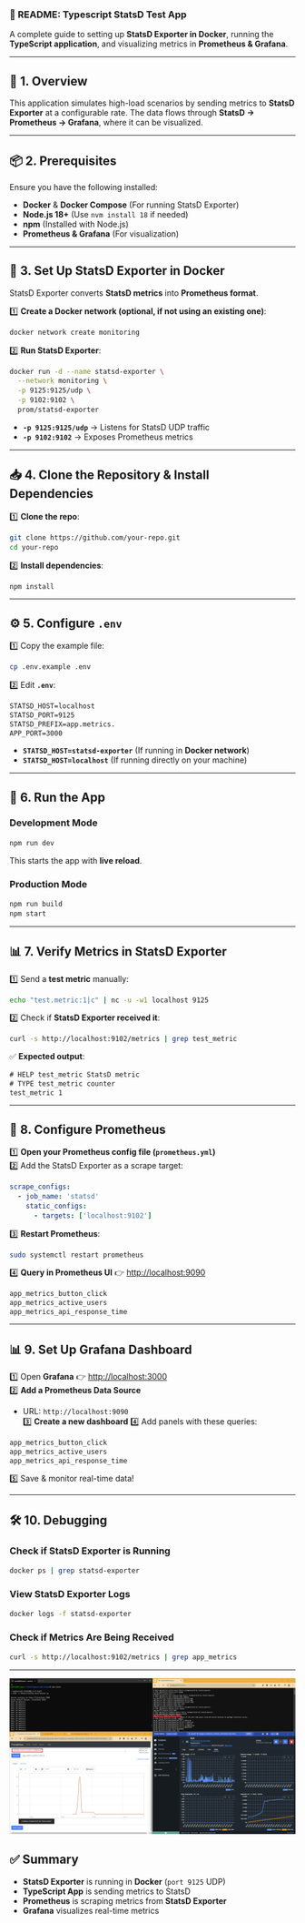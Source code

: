 ### **📜 README: Typescript StatsD Test App**
A complete guide to setting up **StatsD Exporter in Docker**, running the **TypeScript application**, and visualizing metrics in **Prometheus & Grafana**.

---

## **🚀 1. Overview**
This application simulates high-load scenarios by sending metrics to **StatsD Exporter** at a configurable rate. The data flows through **StatsD → Prometheus → Grafana**, where it can be visualized.

---

## **📦 2. Prerequisites**
Ensure you have the following installed:
- **Docker** & **Docker Compose** (For running StatsD Exporter)
- **Node.js 18+** (Use `nvm install 18` if needed)
- **npm** (Installed with Node.js)
- **Prometheus & Grafana** (For visualization)

---

## **🐳 3. Set Up StatsD Exporter in Docker**
StatsD Exporter converts **StatsD metrics** into **Prometheus format**.

1️⃣ **Create a Docker network (optional, if not using an existing one)**:
```sh
docker network create monitoring
```

2️⃣ **Run StatsD Exporter**:
```sh
docker run -d --name statsd-exporter \
  --network monitoring \
  -p 9125:9125/udp \
  -p 9102:9102 \
  prom/statsd-exporter
```
- **`-p 9125:9125/udp`** → Listens for StatsD UDP traffic  
- **`-p 9102:9102`** → Exposes Prometheus metrics  

---

## **📥 4. Clone the Repository & Install Dependencies**
1️⃣ **Clone the repo**:
```sh
git clone https://github.com/your-repo.git
cd your-repo
```

2️⃣ **Install dependencies**:
```sh
npm install
```

---

## **⚙️ 5. Configure `.env`**
1️⃣ Copy the example file:
```sh
cp .env.example .env
```

2️⃣ Edit **`.env`**:
```
STATSD_HOST=localhost
STATSD_PORT=9125
STATSD_PREFIX=app.metrics.
APP_PORT=3000
```

- **`STATSD_HOST=statsd-exporter`** (If running in **Docker network**)
- **`STATSD_HOST=localhost`** (If running directly on your machine)

---

## **🚀 6. Run the App**
### **Development Mode**
```sh
npm run dev
```
This starts the app with **live reload**.

### **Production Mode**
```sh
npm run build
npm start
```

---

## **📊 7. Verify Metrics in StatsD Exporter**
1️⃣ Send a **test metric** manually:
```sh
echo "test.metric:1|c" | nc -u -w1 localhost 9125
```

2️⃣ Check if **StatsD Exporter received it**:
```sh
curl -s http://localhost:9102/metrics | grep test_metric
```
✅ **Expected output**:
```
# HELP test_metric StatsD metric
# TYPE test_metric counter
test_metric 1
```

---

## **📡 8. Configure Prometheus**
1️⃣ **Open your Prometheus config file (`prometheus.yml`)**  
2️⃣ Add the StatsD Exporter as a scrape target:
```yaml
scrape_configs:
  - job_name: 'statsd'
    static_configs:
      - targets: ['localhost:9102']
```

3️⃣ **Restart Prometheus**:
```sh
sudo systemctl restart prometheus
```

4️⃣ **Query in Prometheus UI** 👉 [http://localhost:9090](http://localhost:9090)  
```
app_metrics_button_click
app_metrics_active_users
app_metrics_api_response_time
```

---

## **📊 9. Set Up Grafana Dashboard**
1️⃣ Open **Grafana** 👉 [http://localhost:3000](http://localhost:3000)  
2️⃣ **Add a Prometheus Data Source**  
   - URL: `http://localhost:9090`  
3️⃣ **Create a new dashboard**
4️⃣ Add panels with these queries:
   ```
   app_metrics_button_click
   app_metrics_active_users
   app_metrics_api_response_time
   ```
5️⃣ Save & monitor real-time data!

---

## **🛠 10. Debugging**
### **Check if StatsD Exporter is Running**
```sh
docker ps | grep statsd-exporter
```

### **View StatsD Exporter Logs**
```sh
docker logs -f statsd-exporter
```

### **Check if Metrics Are Being Received**
```sh
curl -s http://localhost:9102/metrics | grep app_metrics
```

---

[![Click to enlarge](pic/typescript_statsd_example.png)](pic/typescript_statsd_example.png)
## **✅ Summary**
- **StatsD Exporter** is running in **Docker** (`port 9125` UDP)
- **TypeScript App** is sending metrics to StatsD
- **Prometheus** is scraping metrics from **StatsD Exporter**
- **Grafana** visualizes real-time metrics
